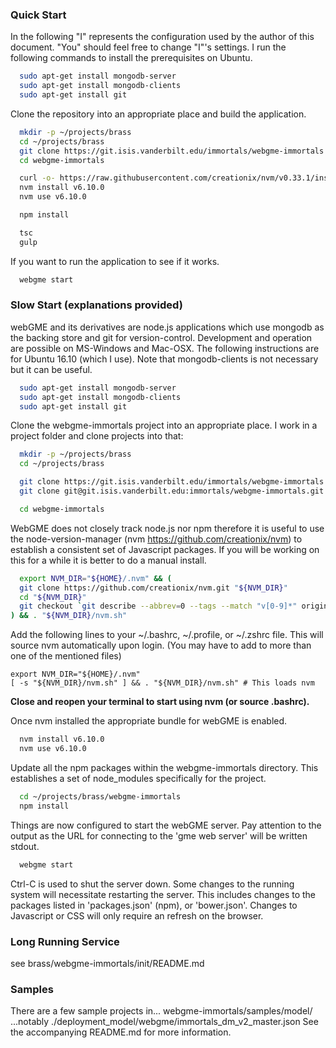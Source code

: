 ### Quick Start ###

In the following "I" represents the configuration used by
the author of this document.
"You" should feel free to change "I"'s settings.
I run the following commands to install the prerequisites on Ubuntu.
```bash
  sudo apt-get install mongodb-server
  sudo apt-get install mongodb-clients
  sudo apt-get install git
```
Clone the repository into an appropriate place and build the application.
```bash
  mkdir -p ~/projects/brass
  cd ~/projects/brass
  git clone https://git.isis.vanderbilt.edu/immortals/webgme-immortals.git
  cd webgme-immortals

  curl -o- https://raw.githubusercontent.com/creationix/nvm/v0.33.1/install.sh | bash
  nvm install v6.10.0
  nvm use v6.10.0

  npm install

  tsc
  gulp
```
If you want to run the application to see if it works.
```bash
  webgme start
```

### Slow Start (explanations provided)

webGME and its derivatives are node.js applications which
use mongodb as the backing store and git for version-control.
Development and operation are possible on MS-Windows and Mac-OSX.
The following instructions are for Ubuntu 16.10 (which I use).
Note that mongodb-clients is not necessary but it can be useful.
```bash
  sudo apt-get install mongodb-server
  sudo apt-get install mongodb-clients
  sudo apt-get install git
```
Clone the webgme-immortals project into an appropriate place.
I work in a project folder and clone projects into that:
```bash
  mkdir -p ~/projects/brass
  cd ~/projects/brass

  git clone https://git.isis.vanderbilt.edu/immortals/webgme-immortals.git
  git clone git@git.isis.vanderbilt.edu:immortals/webgme-immortals.git

  cd webgme-immortals
```
WebGME does not closely track node.js nor npm therefore it is
useful to use the node-version-manager (nvm https://github.com/creationix/nvm)
to establish a consistent set of Javascript packages.
If you will be working on this for a while it is better to do a manual install.

```bash
  export NVM_DIR="${HOME}/.nvm" && (
  git clone https://github.com/creationix/nvm.git "${NVM_DIR}"
  cd "${NVM_DIR}"
  git checkout `git describe --abbrev=0 --tags --match "v[0-9]*" origin`
) && . "${NVM_DIR}/nvm.sh"
```

Add the following lines to your ~/.bashrc, ~/.profile, or ~/.zshrc file.
This will source nvm automatically upon login.
(You may have to add to more than one of the mentioned files)
```
export NVM_DIR="${HOME}/.nvm"
[ -s "${NVM_DIR}/nvm.sh" ] && . "${NVM_DIR}/nvm.sh" # This loads nvm
```

**Close and reopen your terminal to start using nvm (or source .bashrc).**

Once nvm installed the appropriate bundle for webGME is enabled.
```bash
  nvm install v6.10.0
  nvm use v6.10.0
```

Update all the npm packages within the webgme-immortals directory.
This establishes a set of node_modules specifically for the project.
```bash
  cd ~/projects/brass/webgme-immortals
  npm install
```
Things are now configured to start the webGME server.
Pay attention to the output as the URL for connecting
to the 'gme web server' will be written stdout.
```bash
  webgme start
```
Ctrl-C is used to shut the server down.
Some changes to the running system will necessitate restarting the server.
This includes changes to the packages listed in 'packages.json' (npm),
or 'bower.json'.
Changes to Javascript or CSS will only require an refresh on the browser.

### Long Running Service

see brass/webgme-immortals/init/README.md

### Samples ###

There are a few sample projects in...
webgme-immortals/samples/model/
...notably ./deployment_model/webgme/immortals_dm_v2_master.json
See the accompanying README.md for more information.

